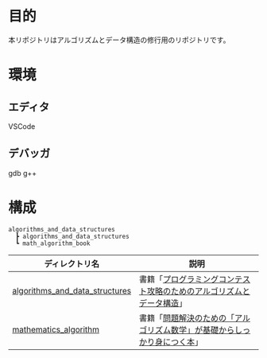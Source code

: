 # 目的

本リポジトリはアルゴリズムとデータ構造の修行用のリポジトリです。  

# 環境

## エディタ

VSCode  

## デバッガ

gdb g++  

# 構成

``` @構成
algorithms_and_data_structures
  ┣ algorithms_and_data_structures
  ┗ math_algorithm_book
```

| ディレクトリ名 | 説明 |  
| --- | --- |  
|  [algorithms_and_data_structures](./algorithms_and_data_structures/) | 書籍「[プログラミングコンテスト攻略のためのアルゴリズムとデータ構造](https://www.amazon.co.jp/%E3%83%97%E3%83%AD%E3%82%B0%E3%83%A9%E3%83%9F%E3%83%B3%E3%82%B0%E3%82%B3%E3%83%B3%E3%83%86%E3%82%B9%E3%83%88%E6%94%BB%E7%95%A5%E3%81%AE%E3%81%9F%E3%82%81%E3%81%AE%E3%82%A2%E3%83%AB%E3%82%B4%E3%83%AA%E3%82%BA%E3%83%A0%E3%81%A8%E3%83%87%E3%83%BC%E3%82%BF%E6%A7%8B%E9%80%A0-%E6%B8%A1%E9%83%A8-%E6%9C%89%E9%9A%86-ebook/dp/B00U5MVXZO/ref=sr_1_4?adgrpid=87728018825&gclid=CjwKCAiAhJWsBhAaEiwAmrNyqypc71PaGxBBxuY1PcBqOFBxR6ZpmdtbaxxkYTkGZDsg_y3dhiykJxoCCwUQAvD_BwE&hvadid=651359515152&hvdev=c&hvlocphy=9171847&hvnetw=g&hvqmt=e&hvrand=10974612332950559041&hvtargid=kwd-370392273358&hydadcr=5743_13319654&jp-ad-ap=0&keywords=%E3%82%A2%E3%83%AB%E3%82%B4%E3%83%AA%E3%82%BA%E3%83%A0+%E3%81%A8+%E3%83%87%E3%83%BC%E3%82%BF%E6%A7%8B%E9%80%A0&qid=1703310329&sr=8-4)」 |  
| [mathematics_algorithm](./mathematics_algorithm/) | 書籍「[問題解決のための「アルゴリズム数学」が基礎からしっかり身につく本](https://www.amazon.co.jp/%E5%95%8F%E9%A1%8C%E8%A7%A3%E6%B1%BA%E3%81%AE%E3%81%9F%E3%82%81%E3%81%AE%E3%80%8C%E3%82%A2%E3%83%AB%E3%82%B4%E3%83%AA%E3%82%BA%E3%83%A0%C3%97%E6%95%B0%E5%AD%A6%E3%80%8D%E3%81%8C%E5%9F%BA%E7%A4%8E%E3%81%8B%E3%82%89%E3%81%97%E3%81%A3%E3%81%8B%E3%82%8A%E8%BA%AB%E3%81%AB%E3%81%A4%E3%81%8F%E6%9C%AC-%E7%B1%B3%E7%94%B0-%E5%84%AA%E5%B3%BB/dp/4297125218/ref=sr_1_44?adgrpid=87728018825&gclid=CjwKCAiAhJWsBhAaEiwAmrNyqypc71PaGxBBxuY1PcBqOFBxR6ZpmdtbaxxkYTkGZDsg_y3dhiykJxoCCwUQAvD_BwE&hvadid=651359515152&hvdev=c&hvlocphy=9171847&hvnetw=g&hvqmt=e&hvrand=10974612332950559041&hvtargid=kwd-370392273358&hydadcr=5743_13319654&jp-ad-ap=0&keywords=%E3%82%A2%E3%83%AB%E3%82%B4%E3%83%AA%E3%82%BA%E3%83%A0+%E3%81%A8+%E3%83%87%E3%83%BC%E3%82%BF%E6%A7%8B%E9%80%A0&qid=1703310329&sr=8-44)」 |  
